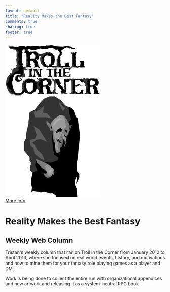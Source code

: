 ```yaml
---
layout: default
title: "Reality Makes the Best Fantasy"
comments: true
sharing: true
footer: true
---
```


<div class="row spotlight">
   <div class="small-12 medium-4 text-center left spotlight-left">
<a href="http://trollitc.com/category/reality-makes-the-best-fantasy/"><img src="/images/games/troll-in-the-corner-logo.jpg" alt="Troll in the Corner Logo" class="spotlight-cover box-shadow"></a>
  <div class="small-12 columns">
   <a href="http://trollitc.com/category/reality-makes-the-best-fantasy/" class="button large info radius">More Info</a> 
  </div>
   </div>
   <div class="small-12 medium-8 spotlight-blurb right">
<h1>Reality Makes the Best Fantasy</h1>
<h2 class="subheader">Weekly Web Column</h2>
<p>Tristan's weekly column that ran on Troll in the Corner from January 2012 to April 2013, where she focused on real world events, history, and motivations and how to mine them for your fantasy role playing games as a player and DM.</p>
<p>Work is being done to collect the entire run with organizational appendices and new artwork and releasing it as a system-neutral RPG book</p>
   </div>
   </div>
